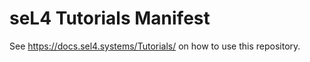 <!--
     Copyright 2018, Data61, CSIRO

     SPDX-License-Identifier: CC-BY-SA-4.0
-->

seL4 Tutorials Manifest
=======================

See <https://docs.sel4.systems/Tutorials/> on how to use this repository.

